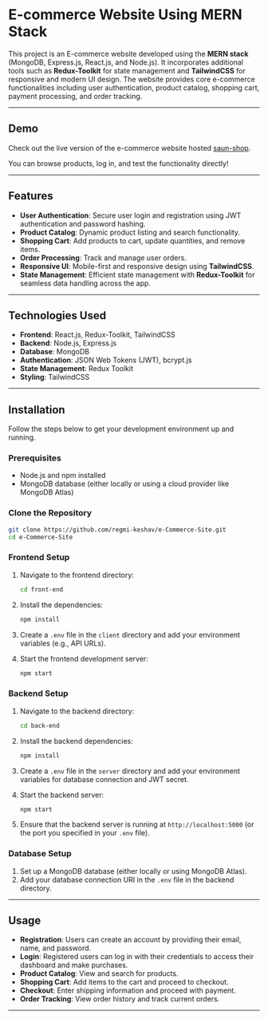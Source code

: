 # E-commerce Website Using MERN Stack

This project is an E-commerce website developed using the **MERN stack** (MongoDB, Express.js, React.js, and Node.js). It incorporates additional tools such as **Redux-Toolkit** for state management and **TailwindCSS** for responsive and modern UI design. The website provides core e-commerce functionalities including user authentication, product catalog, shopping cart, payment processing, and order tracking.

---

## Demo

Check out the live version of the e-commerce website hosted [saun-shop](https://saun-shop-by-keshav.vercel.app/login).

You can browse products, log in, and test the functionality directly!

---

## Features

- **User Authentication**: Secure user login and registration using JWT authentication and password hashing.
- **Product Catalog**: Dynamic product listing and search functionality.
- **Shopping Cart**: Add products to cart, update quantities, and remove items.
- **Order Processing**: Track and manage user orders.
- **Responsive UI**: Mobile-first and responsive design using **TailwindCSS**.
- **State Management**: Efficient state management with **Redux-Toolkit** for seamless data handling across the app.

---

## Technologies Used

- **Frontend**: React.js, Redux-Toolkit, TailwindCSS
- **Backend**: Node.js, Express.js
- **Database**: MongoDB
- **Authentication**: JSON Web Tokens (JWT), bcrypt.js
- **State Management**: Redux Toolkit
- **Styling**: TailwindCSS

---

## Installation

Follow the steps below to get your development environment up and running.

### Prerequisites

- Node.js and npm installed
- MongoDB database (either locally or using a cloud provider like MongoDB Atlas)

### Clone the Repository

```bash
git clone https://github.com/regmi-keshav/e-Commerce-Site.git
cd e-Commerce-Site
```

### Frontend Setup

1. Navigate to the frontend directory:

    ```bash
    cd front-end
    ```

2. Install the dependencies:

    ```bash
    npm install
    ```

3. Create a `.env` file in the `client` directory and add your environment variables (e.g., API URLs).

4. Start the frontend development server:

    ```bash
    npm start
    ```

### Backend Setup

1. Navigate to the backend directory:

    ```bash
    cd back-end
    ```

2. Install the backend dependencies:

    ```bash
    npm install
    ```

3. Create a `.env` file in the `server` directory and add your environment variables for database connection and JWT secret.

4. Start the backend server:

    ```bash
    npm start
    ```

5. Ensure that the backend server is running at `http://localhost:5000` (or the port you specified in your `.env` file).

### Database Setup

1. Set up a MongoDB database (either locally or using MongoDB Atlas).
2. Add your database connection URI in the `.env` file in the backend directory.

---

## Usage

- **Registration**: Users can create an account by providing their email, name, and password.
- **Login**: Registered users can log in with their credentials to access their dashboard and make purchases.
- **Product Catalog**: View and search for products.
- **Shopping Cart**: Add items to the cart and proceed to checkout.
- **Checkout**: Enter shipping information and proceed with payment.
- **Order Tracking**: View order history and track current orders.

---
